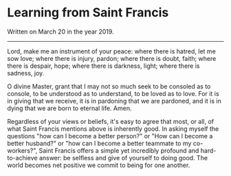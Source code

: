 # Learning from Saint Francis

Written on March 20 in the year 2019.

---

Lord, make me an instrument of your peace:
where there is hatred, let me sow love;
where there is injury, pardon;
where there is doubt, faith;
where there is despair, hope;
where there is darkness, light;
where there is sadness, joy.

O divine Master, grant that I may not so much seek
to be consoled as to console,
to be understood as to understand, 
to be loved as to love.
For it is in giving that we receive,
it is in pardoning that we are pardoned, 
and it is in dying that we are born to eternal life.
Amen.

Regardless of your views or beliefs, it's easy to agree that most, or all, of what Saint Francis mentions above is inherently good. In asking myself the questions "how can I become a better person?" or "How can I become a better husband?" or "how can I become a better teammate to my co-workers?", Saint Francis offers a simple yet incredibly profound and hard-to-achieve answer: be selfless and give of yourself to doing good. The world becomes net positive we commit to being for one another.